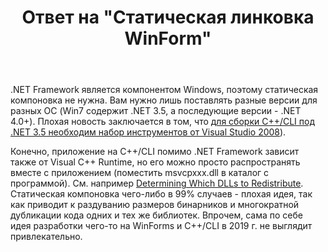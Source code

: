 ﻿---
title: "Ответ на \"Статическая линковка WinForm\""
se.owner.user_id: 240512
se.owner.display_name: "MSDN.WhiteKnight"
se.owner.link: "https://ru.stackoverflow.com/users/240512/msdn-whiteknight"
se.answer_id: 992215
se.question_id: 992120
se.post_type: answer
se.score: 2
se.is_accepted: False
---
<p>.NET Framework является компонентом Windows, поэтому статическая компоновка не нужна. Вам нужно лишь поставлять разные версии для разных ОС (Win7 содержит .NET 3.5, а последующие версии - .NET 4.0+). Плохая новость заключается в том, что <a href="https://stackoverflow.com/a/18681240/8674428">для сборки С++/CLI под .NET 3.5 необходим набор инструментов от Visual Studio 2008</a>).</p>

<p>Конечно, приложение на С++/CLI помимо .NET Framework зависит также от Visual C++ Runtime, но его можно просто распространять вместе с приложением (поместить msvcpxxx.dll в каталог с программой). См. например <a href="https://docs.microsoft.com/en-us/cpp/windows/determining-which-dlls-to-redistribute?view=vs-2019" rel="nofollow noreferrer">Determining Which DLLs to Redistribute</a>. Статическая компоновка чего-либо в 99% случаев - плохая идея, так как приводит к раздуванию размеров бинарников и многократной дубликации кода одних и тех же библиотек. Впрочем, сама по себе идея разработки чего-то на WinForms и C++/CLI в 2019 г. не выглядит привлекательно.</p>
